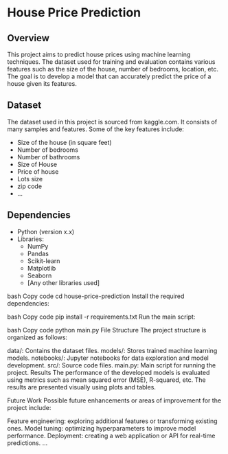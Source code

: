 # House Price Prediction

## Overview
This project aims to predict house prices using machine learning techniques. The dataset used for training and evaluation contains various features such as the size of the house, number of bedrooms, location, etc. The goal is to develop a model that can accurately predict the price of a house given its features.

## Dataset
The dataset used in this project is sourced from kaggle.com. It consists of many samples and features. Some of the key features include:
- Size of the house (in square feet)
- Number of bedrooms
- Number of bathrooms
- Size of House
- Price of house
- Lots size
- zip code
- ...

## Dependencies
- Python (version x.x)
- Libraries:
  - NumPy
  - Pandas
  - Scikit-learn
  - Matplotlib
  - Seaborn
  - [Any other libraries used]


bash
Copy code
cd house-price-prediction
Install the required dependencies:

bash
Copy code
pip install -r requirements.txt
Run the main script:

bash
Copy code
python main.py
File Structure
The project structure is organized as follows:

data/: Contains the dataset files.
models/: Stores trained machine learning models.
notebooks/: Jupyter notebooks for data exploration and model development.
src/: Source code files.
main.py: Main script for running the project.
Results
The performance of the developed models is evaluated using metrics such as mean squared error (MSE), R-squared, etc. The results are presented visually using plots and tables.

Future Work
Possible future enhancements or areas of improvement for the project include:

Feature engineering: exploring additional features or transforming existing ones.
Model tuning: optimizing hyperparameters to improve model performance.
Deployment: creating a web application or API for real-time predictions.
...
